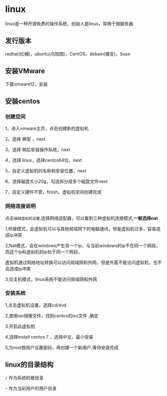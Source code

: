 # linux

linux是一种开源免费的操作系统，创始人是linus，常用于做服务器

## 发行版本

redhat(红帽)，ubuntu(乌班图)，CentOS，debain(蝶变)，Suse

## 安装VMware

下载vmware12，安装

## 安装centos

### 创建空间

1，进入vmware主页，点击创建新的虚拟机

2，选择   典型 ，next

3，选择      稍后安装操作系统，next

4，选择     linux，选择centos64位，next

5，自定义虚拟机的名称和安装位置，next

6，选择磁盘大小20g，勾选拆分成多个磁盘文件next

7，自定义硬件不管，finish，虚拟机空间创建完成

### 网络连接说明

点击`编辑虚拟机设置`,选择网络适配器，可以看到三种虚拟机连接模式,**一般选择nat**

1,桥接模式，此虚拟机可以与其他局域网下的电脑通讯，但是虚拟机过多，容易造成ip冲突

2,Nat模式，会在windows产生另一个ip，与当前windows的ip不在同一个网段，而这个ip和虚拟机的ip处于同一个网段，

虚拟机通过网络地址转换可以访问局域网和外网，但是外面不能访问虚拟机，也不会造成ip冲突

3,仅主机模式，linux系统不能访问局域网和外网

### 安装系统

1,点击虚拟机设置，选择cd/dvd

2,使用iso镜像文件，找到centos的iso文件 ,确定

3.开启此虚拟机

4,选择install centos 7 ，选择中文，最小安装

5,为root根用户设置密码，再创建一个新用户,等待安装完成

## linux的目录结构

`/` 作为系统的根目录

`~` 作为当前用户的用户目录
